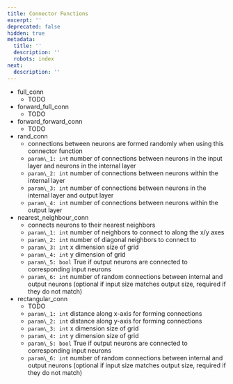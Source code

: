 ```yaml
---
title: Connector Functions
excerpt: ''
deprecated: false
hidden: true
metadata:
  title: ''
  description: ''
  robots: index
next:
  description: ''
---
```

* full\_conn
  * TODO
* forward\_full\_conn
  * TODO
* forward\_forward\_conn
  * TODO
* rand\_conn
  * connections between neurons are formed randomly when using this connector function
  * `param\_1: int` number of connections between neurons in the input layer and neurons in the internal layer
  * `param\_2: int` number of connections between neurons within the internal layer
  * `param\_3: int` number of connections between neurons in the internal layer and output layer
  * `param\_4: int` number of connections between neurons within the output layer
* nearest\_neighbour\_conn
  * connects neurons to their nearest neighbors
  * `param\_1: int` number of neighbors to connect to along the x/y axes
  * `param\_2: int` number of diagonal neighbors to connect to
  * `param\_3: int` x dimension size of grid
  * `param\_4: int` y dimension of grid
  * `param\_5: bool` True if output neurons are connected to corresponding input neurons
  * `param\_6: int` number of random connections between internal and output neurons (optional if input size matches output size, required if they do not match)
* rectangular\_conn
  * TODO
  * `param\_1: int` distance along x-axis for forming connections
  * `param\_2: int` distance along y-axis for forming connections
  * `param\_3: int` x dimension size of grid
  * `param\_4: int` y dimension size of grid
  * `param\_5: bool` True if output neurons are connected to corresponding input neurons
  * `param\_6: int` number of random connections between internal and output neurons (optional if input size matches output size, required if they do not match)